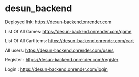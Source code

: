 # desun_backend

Deployed link:  https://desun-backend.onrender.com

List Of All Games:   https://desun-backend.onrender.com/game

List Of All CartItems:  https://desun-backend.onrender.com/cart

All users:  https://desun-backend.onrender.com/users

Register :  https://desun-backend.onrender.com/register

Login :  https://desun-backend.onrender.com/login
